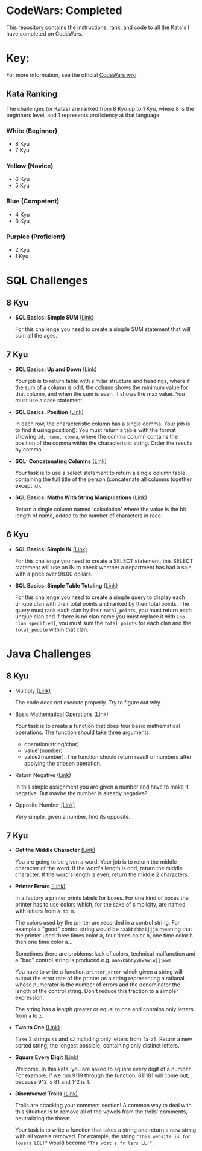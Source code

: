 # CodeWars: Completed
This repository contains the instructions, rank, and code to all the Kata's I have completed on CodeWars.

# Key:
For more information, see the official [CodeWars wiki](https://github.com/codewars/codewars.com/wiki)
## Kata Ranking
The challenges (or Katas) are ranked from 8 Kyu up to 1 Kyu, where 8 is the beginners level, and 1 represents proficiency at that language.
### White (Beginner)
- 8 Kyu
- 7 Kyu
### Yellow (Novice)
- 6 Kyu
- 5 Kyu
### Blue (Competent)
- 4 Kyu
- 3 Kyu
### Purplee (Proficient)
- 2 Kyu
- 1 Kyu

# SQL Challenges
## 8 Kyu
- **SQL Basics: Simple SUM** [(Link)](https://www.codewars.com/kata/58110da0009b4f7ef80000ad)

   For this challenge you need to create a simple SUM statement that will sum all the ages.
## 7 Kyu
- **SQL Basics: Up and Down** [(Link)](https://www.codewars.com/kata/595a3ba3843b0cbf8e000004)

   Your job is to return table with similar structure and headings, where if the sum of a column is odd, the column shows the minimum value for that column, and when the sum is even, it shows the max value. You must use a case statement.
- **SQL Basics: Position** [(Link)](https://www.codewars.com/kata/59401e0e54a655a298000040)

   In each row, the characteristic column has a single comma. Your job is to find it using position(). You must return a table with the format showing `id, name, comma`, where the comma column contains the position of the comma within the characteristic string. Order the results by comma.
- **SQL: Concatenating Columns** [(Link)](https://www.codewars.com/kata/59440034e94fae05b2000073)

   Your task is to use a select statement to return a single column table containing the full title of the person (concatenate all columns together except id).
- **SQL Basics: Maths With String Manipulations** [(Link)](https://www.codewars.com/kata/594901ba44645fd7bd00005f)

   Return a single column named 'calculation' where the value is the bit length of name, added to the number of characters in race.
## 6 Kyu
- **SQL Basics: Simple IN** [(Link)](https://www.codewars.com/kata/58113c03009b4fcc66000d29)

   For this challenge you need to create a SELECT statement, this SELECT statement will use an IN to check whether a department has had a sale with a price over 98.00 dollars.
- **SQL Basics: Simple Table Totaling** [(Link)](https://www.codewars.com/kata/5809575e166583acfa000083)

   For this challenge you need to create a simple query to display each unique clan with their total points and ranked by their total points. The query must rank each clan by their `total_points`, you must return each unqiue clan and if there is no clan name you must replace it with `[no clan specified]`, you must sum the `total_points` for each clan and the `total_people` within that clan.

# Java Challenges
## 8 Kyu
- Multiply [(Link)](https://www.codewars.com/kata/50654ddff44f800200000004)

   The code does not execute properly. Try to figure out why.
- Basic Mathematical Operations [(Link)](https://www.codewars.com/kata/57356c55867b9b7a60000bd7)

   Your task is to create a function that does four basic mathematical operations. The function should take three arguments: 
   - operation(string/char)
   - value1(number)
   - value2(number).
The function should return result of numbers after applying the chosen operation.
- Return Negative [(Link)](https://www.codewars.com/kata/55685cd7ad70877c23000102)

   In this simple assignment you are given a number and have to make it negative. But maybe the number is already negative?
- Opposite Number [(Link)](https://www.codewars.com/kata/56dec885c54a926dcd001095)

   Very simple, given a number, find its opposite.
## 7 Kyu
- **Get the Middle Character** [(Link)](https://www.codewars.com/kata/56747fd5cb988479af000028)

   You are going to be given a word. Your job is to return the middle character of the word. If the word's length is odd, return the middle character. If the word's length is even, return the middle 2 characters.
- **Printer Errors** [(Link)](https://www.codewars.com/kata/56541980fa08ab47a0000040)

   In a factory a printer prints labels for boxes. For one kind of boxes the printer has to use colors which, for the sake of simplicity, are named with letters from `a to m`.

   The colors used by the printer are recorded in a control string. For example a "good" control string would be `aaabbbbhaijjjm` meaning that the printer used three times color a, four times color b, one time color h then one time color a...

   Sometimes there are problems: lack of colors, technical malfunction and a "bad" control string is produced e.g. `aaaxbbbbyyhwawiwjjjwwm`.

   You have to write a function `printer_error` which given a string will output the error rate of the printer as a string representing a rational whose numerator is the number of errors and the denominator the length of the control string. Don't reduce this fraction to a simpler expression.

   The string has a length greater or equal to one and contains only letters from `a` to `z`.
- **Two to One** [(Link)](https://www.codewars.com/kata/5656b6906de340bd1b0000ac)

   Take 2 strings `s1` and `s2` including only letters from `[a-z]`. Return a new sorted string, the longest possible, containing only distinct letters.
- **Square Every Digit** [(Link)](https://www.codewars.com/kata/546e2562b03326a88e000020)

   Welcome. In this kata, you are asked to square every digit of a number. For example, if we run 9119 through the function, 811181 will come out, because 9^2 is 81 and 1^2 is 1.
- **Disemvowel Trolls** [(Link)](https://www.codewars.com/kata/52fba66badcd10859f00097e)

   Trolls are attacking your comment section! A common way to deal with this situation is to remove all of the vowels from the trolls' comments, neutralizing the threat.

   Your task is to write a function that takes a string and return a new string with all vowels removed. For example, the string `"This website is for losers LOL!"` would become `"Ths wbst s fr lsrs LL!"`.
